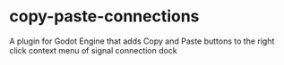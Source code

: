 # copy-paste-connections

A plugin for Godot Engine that adds Copy and Paste buttons to the right click context menu of signal connection dock

